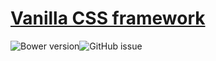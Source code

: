 # [Vanilla CSS framework](http://gitscrum.github.io/Slim/)
![Bower version](https://img.shields.io/bower/v/slim.svg?style=flat-square)![GitHub issue](https://img.shields.io/github/issues/GitScrum/Slim.svg?style=flat-square)
